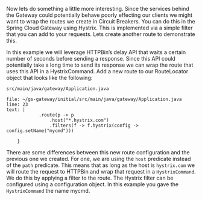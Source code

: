Now lets do something a little more interesting. Since the services behind the Gateway could potentially behave poorly effecting our clients we might want to wrap the routes we create in Circuit Breakers. You can do this in the Spring Cloud Gateway using Hystrix. This is implemented via a simple filter that you can add to your requests. Lets create another route to demonstrate this.

In this example we will leverage HTTPBin’s delay API that waits a certain number of seconds before sending a response. Since this API could potentially take a long time to send its response we can wrap the route that uses this API in a HystrixCommand. Add a new route to our RouteLocator object that looks like the following:

`src/main/java/gateway/Application.java`

```editor:insert-lines-before-line
file: ~/gs-gateway/initial/src/main/java/gateway/Application.java
line: 23
text: |
            .route(p -> p
                .host("*.hystrix.com")
                .filters(f -> f.hystrix(config -> config.setName("mycmd")))

    }
```

There are some differences between this new route configuration and the previous one we created. For one, we are using the `host` predicate instead of the `path` predicate. This means that as long as the host is `hystrix.com` we will route the request to HTTPBin and wrap that request in a `HystrixCommand`. We do this by applying a filter to the route. The Hystrix filter can be configured using a configuration object. In this example you gave the `HystrixCommand` the name mycmd.